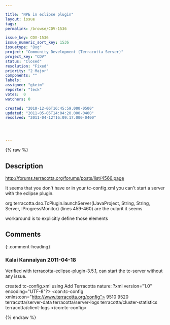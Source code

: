 ```yaml
---

title: "NPE in eclipse plugin"
layout: issue
tags: 
permalink: /browse/CDV-1536

issue_key: CDV-1536
issue_numeric_sort_key: 1536
issuetype: "Bug"
project: "Community Development (Terracotta Server)"
project_key: "CDV"
status: "Closed"
resolution: "Fixed"
priority: "2 Major"
components: ""
labels: 
assignee: "gkeim"
reporter: "teck"
votes:  0
watchers: 0

created: "2010-12-06T16:45:59.000-0500"
updated: "2011-05-05T14:04:20.000-0400"
resolved: "2011-04-12T16:09:17.000-0400"




---
```


{% raw %}

## Description

<div markdown="1" class="description">

http://forums.terracotta.org/forums/posts/list/4566.page

It seems that you don't have <jmx-port> or <dso-port> in your tc-config.xml you can't start a server with the eclipse plugin. 

org.terracotta.dso.TcPlugin.launchServer(IJavaProject, String, String, Server, IProgressMonitor) (lines 459-460) are the culprit it seems

workaround is to explicitly define those elements 


</div>

## Comments


{:.comment-heading}
### **Kalai Kannaiyan** <span class="date">2011-04-18</span>

<div markdown="1" class="comment">

Verified with terracotta-eclipse-plugin-3.5.1, can start the tc-server without any issue.

created tc-config.xml using Add Terracotta nature:
?xml version="1.0" encoding="UTF-8"?>
<con:tc-config xmlns:con="http://www.terracotta.org/config">
  <servers>
    <server host="%i" name="localhost">
      <dso-port bind="0.0.0.0">9510</dso-port>
      <jmx-port bind="0.0.0.0">9520</jmx-port>
      <data>terracotta/server-data</data>
      <logs>terracotta/server-logs</logs>
      <statistics>terracotta/cluster-statistics</statistics>
    </server>
  </servers>
  <clients>
    <logs>terracotta/client-logs</logs>
  </clients>
</con:tc-config>

</div>



{% endraw %}

